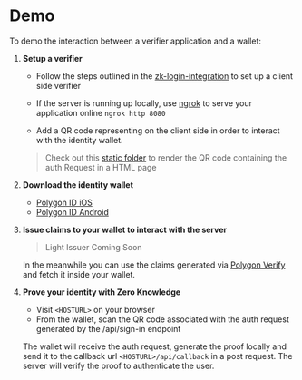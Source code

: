 # Demo

To demo the interaction between a verifier application and a wallet: 

1. **Setup a verifier**

    - Follow the steps outlined in the [zk-login-integration](./zk-login-integration.md) to set up a client side verifier

    - If the server is running up locally, use [ngrok](https://ngrok.com/) to serve your application online `ngrok http 8080`

    - Add a QR code representing on the client side in order to interact with the identity wallet.

    > Check out this [static folder](https://github.com/iden3/tutorial-examples/tree/main/verifier-integration/js) to render the QR code containing the auth Request in a HTML page

2. **Download the identity wallet**

    - [Polygon ID iOS](https://apps.apple.com/ca/app/polygon-id/id1629870183)
    - [Polygon ID Android](https://play.google.com/store/apps/details?id=com.polygonid.wallet)


3. **Issue claims to your wallet to interact with the server**

    > Light Issuer Coming Soon

    In the meanwhile you can use the claims generated via [Polygon Verify](https://verify.polygonid.com/) and fetch it inside your wallet.

4. **Prove your identity with Zero Knowledge**

    - Visit `<HOSTURL>` on your browser
    - From the wallet, scan the QR code associated with the auth request generated by the /api/sign-in endpoint

    The wallet will receive the auth request, generate the proof locally and send it to the callback url `<HOSTURL>/api/callback` in a post request. The server will verify the proof to authenticate the user.